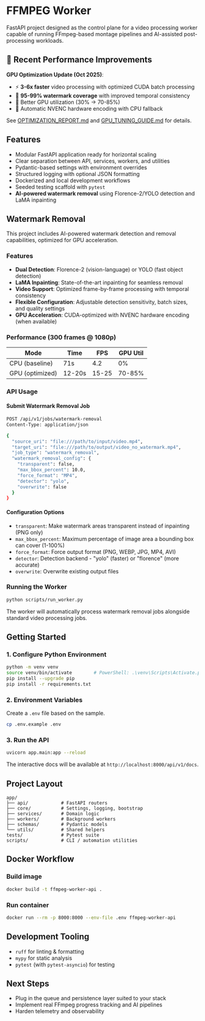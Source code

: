 # FFMPEG Worker

FastAPI project designed as the control plane for a video processing worker capable of running FFmpeg-based montage pipelines and AI-assisted post-processing workloads.

## 🚀 Recent Performance Improvements

**GPU Optimization Update (Oct 2025)**:
- ⚡ **3-6x faster** video processing with optimized CUDA batch processing
- 🎯 **95-99% watermark coverage** with improved temporal consistency  
- 💾 Better GPU utilization (30% → 70-85%)
- 🔧 Automatic NVENC hardware encoding with CPU fallback

See [OPTIMIZATION_REPORT.md](OPTIMIZATION_REPORT.md) and [GPU_TUNING_GUIDE.md](GPU_TUNING_GUIDE.md) for details.

## Features
- Modular FastAPI application ready for horizontal scaling
- Clear separation between API, services, workers, and utilities
- Pydantic-based settings with environment overrides
- Structured logging with optional JSON formatting
- Dockerized and local development workflows
- Seeded testing scaffold with `pytest`
- **AI-powered watermark removal** using Florence-2/YOLO detection and LaMA inpainting

## Watermark Removal

This project includes AI-powered watermark detection and removal capabilities, optimized for GPU acceleration.

### Features
- **Dual Detection**: Florence-2 (vision-language) or YOLO (fast object detection)
- **LaMA Inpainting**: State-of-the-art inpainting for seamless removal
- **Video Support**: Optimized frame-by-frame processing with temporal consistency
- **Flexible Configuration**: Adjustable detection sensitivity, batch sizes, and quality settings
- **GPU Acceleration**: CUDA-optimized with NVENC hardware encoding (when available)

### Performance (300 frames @ 1080p)
| Mode | Time | FPS | GPU Util |
|------|------|-----|----------|
| CPU (baseline) | 71s | 4.2 | 0% |
| GPU (optimized) | 12-20s | 15-25 | 70-85% |

### API Usage

#### Submit Watermark Removal Job
```bash
POST /api/v1/jobs/watermark-removal
Content-Type: application/json

{
  "source_uri": "file:///path/to/input/video.mp4",
  "target_uri": "file:///path/to/output/video_no_watermark.mp4",
  "job_type": "watermark_removal",
  "watermark_removal_config": {
    "transparent": false,
    "max_bbox_percent": 10.0,
    "force_format": "MP4",
    "detector": "yolo",
    "overwrite": false
  }
}
```

#### Configuration Options
- `transparent`: Make watermark areas transparent instead of inpainting (PNG only)
- `max_bbox_percent`: Maximum percentage of image area a bounding box can cover (1-100%)
- `force_format`: Force output format (PNG, WEBP, JPG, MP4, AVI)
- `detector`: Detection backend - "yolo" (faster) or "florence" (more accurate)
- `overwrite`: Overwrite existing output files

### Running the Worker
```bash
python scripts/run_worker.py
```

The worker will automatically process watermark removal jobs alongside standard video processing jobs.

## Getting Started

### 1. Configure Python Environment
```bash
python -m venv venv
source venv/bin/activate        # PowerShell: .\venv\Scripts\Activate.ps1
pip install --upgrade pip
pip install -r requirements.txt
```

### 2. Environment Variables
Create a `.env` file based on the sample.
```bash
cp .env.example .env
```

### 3. Run the API
```bash
uvicorn app.main:app --reload
```

The interactive docs will be available at `http://localhost:8000/api/v1/docs`.

## Project Layout
```
app/
├── api/            # FastAPI routers
├── core/           # Settings, logging, bootstrap
├── services/       # Domain logic
├── workers/        # Background workers
├── schemas/        # Pydantic models
└── utils/          # Shared helpers
tests/              # Pytest suite
scripts/            # CLI / automation utilities
```

## Docker Workflow

### Build image
```bash
docker build -t ffmpeg-worker-api .
```

### Run container
```bash
docker run --rm -p 8000:8000 --env-file .env ffmpeg-worker-api
```

## Development Tooling
- `ruff` for linting & formatting
- `mypy` for static analysis
- `pytest` (with `pytest-asyncio`) for testing

## Next Steps
- Plug in the queue and persistence layer suited to your stack
- Implement real FFmpeg progress tracking and AI pipelines
- Harden telemetry and observability
